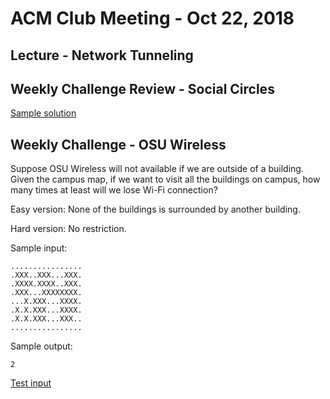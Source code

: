 ACM Club Meeting - Oct 22, 2018
===

Lecture - Network Tunneling
---

Weekly Challenge Review - Social Circles
---

[Sample solution](Social-Circles.java)

Weekly Challenge - OSU Wireless
---

Suppose OSU Wireless will not available if we are outside of a building. Given the campus map, if we want to visit all the buildings on campus, how many times at least will we lose Wi-Fi connection?

Easy version: None of the buildings is surrounded by another building.

Hard version: No restriction.

Sample input:

```
................
.XXX..XXX...XXX.
.XXXX.XXXX..XXX.
.XXX...XXXXXXXX.
...X.XXX...XXXX.
.X.X.XXX...XXXX.
.X.X.XXX...XXX..
................
```

Sample output:

```
2
```

[Test input](OSU-Wireless.in)
